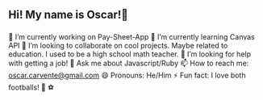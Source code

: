## Hi! My name is Oscar!👋
### 

<!--
**ocarvente/ocarvente** is a ✨ _special_ ✨ repository because its `README.md` (this file) appears on your GitHub profile.

Here are some ideas to get you started:

-->

 🔭 I’m currently working on Pay-Sheet-App
 🌱 I’m currently learning Canvas API
 👯 I’m looking to collaborate on cool projects. Maybe related to education. I used to be a high school math teacher.
 🤔 I’m looking for help with getting a job! 
 💬 Ask me about Javascript/Ruby 
 📫 How to reach me: oscar.carvente@gmail.com
 😄 Pronouns: He/Him
 ⚡ Fun fact: I love both footballs! 🏈 ⚽
